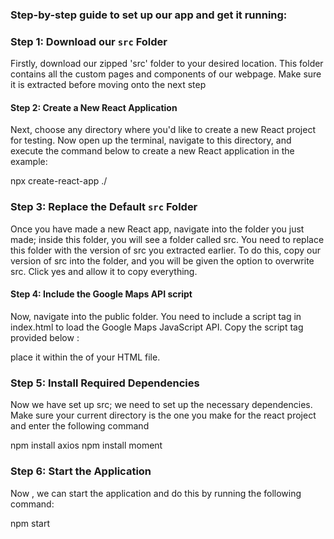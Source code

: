 ### Step-by-step guide to set up our app and get it running:

### Step 1: Download our `src` Folder

Firstly, download our zipped 'src' folder to your desired location. This folder contains all the custom pages and components of our webpage. Make sure it is extracted before moving onto the next step

#### Step 2: Create a New React Application

Next, choose any directory where you'd like to create a new React project for testing. Now open up the terminal, navigate to this directory, and execute the command below to create a new React application in the example:

npx create-react-app ./

### Step 3: Replace the Default `src` Folder

Once you have made a new React app, navigate into the folder you just made; inside this folder, you will see a folder called src. You need to replace this folder with the version of src you extracted earlier. To do this, copy our version of src into the folder, and you will be given the option to overwrite src. Click yes and allow it to copy everything.

#### Step 4: Include the Google Maps API script

Now, navigate into the public folder. You need to include a script tag in index.html to load the Google Maps JavaScript API.  Copy the script tag provided below :

<script src="https://maps.googleapis.com/maps/api/js?key=AIzaSyB5vbsQyArB1D7GggVhSX4rIZkJStQo80g&libraries=visualization"></script>

place it within the <head> of your HTML file.

### Step 5: Install Required Dependencies

Now we have set up src; we need to set up the necessary dependencies. Make sure your current directory is the one you make for the react project and enter the following command

npm install axios
npm install moment


### Step 6: Start the Application

Now , we can start the application and do this by running the following command: 

npm start

